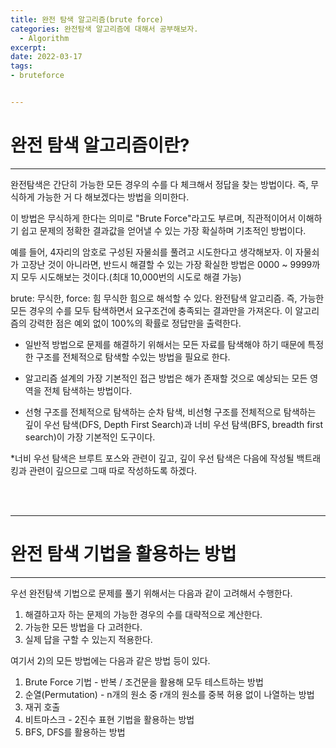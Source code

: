 ```yaml
---
title: 완전 탐색 알고리즘(brute force)
categories: 완전탐색 알고리즘에 대해서 공부해보자.
  - Algorithm
excerpt: 
date: 2022-03-17
tags:
- bruteforce


---
```


# 완전 탐색 알고리즘이란?

---

완전탐색은 간단히 가능한 모든 경우의 수를 다 체크해서 정답을 찾는 방법이다. 즉, 무식하게 가능한 거 다 해보겠다는 방법을 의미한다.

이 방법은 무식하게 한다는 의미로 "Brute Force"라고도 부르며, 직관적이어서 이해하기 쉽고 문제의 정확한 결과값을 얻어낼 수 있는 가장 확실하며 기초적인 방법이다.

예를 들어, 4자리의 암호로 구성된 자물쇠를 풀려고 시도한다고 생각해보자. 이 자물쇠가 고장난 것이 아니라면, 반드시 해결할 수 있는 가장 확실한 방법은 0000 ~ 9999까지 모두 시도해보는 것이다.(최대 10,000번의 시도로 해결 가능)


brute: 무식한, force: 힘   무식한 힘으로 해석할 수 있다.
완전탐색 알고리즘. 즉, 가능한 모든 경우의 수를 모두 탐색하면서 요구조건에 충족되는 결과만을 가져온다.
이 알고리즘의 강력한 점은 예외 없이 100%의 확률로 정답만을 출력한다.

   - 일반적 방법으로 문제를 해결하기 위해서는 모든 자료를 탐색해야 하기 때문에 특정한 구조를 전체적으로 탐색할 수있는 방법을 필요로 한다.

   - 알고리즘 설계의 가장 기본적인 접근 방법은 해가 존재할 것으로 예상되는 모든 영역을 전체 탐색하는 방법이다.

   - 선형 구조를 전체적으로 탐색하는 순차 탐색, 비선형 구조를 전체적으로 탐색하는 깊이 우선 탐색(DFS, Depth First Search)과 너비 우선 탐색(BFS, breadth first search)이 가장 기본적인 도구이다.

*너비 우선 탐색은 브루트 포스와 관련이 깊고, 깊이 우선 탐색은 다음에 작성될 백트래킹과 관련이 깊으므로 그때 따로 작성하도록 하겠다.


<br />
<br />

---

# 완전 탐색 기법을 활용하는 방법

---

우선 완전탐색 기법으로 문제를 풀기 위해서는 다음과 같이 고려해서 수행한다.

1) 해결하고자 하는 문제의 가능한 경우의 수를 대략적으로 계산한다.
2) 가능한 모든 방법을 다 고려한다.
3) 실제 답을 구할 수 있는지 적용한다.

여기서 2)의 모든 방법에는 다음과 같은 방법 등이 있다.

1. Brute Force 기법 - 반복 / 조건문을 활용해 모두 테스트하는 방법
2. 순열(Permutation) - n개의 원소 중 r개의 원소를 중복 허용 없이 나열하는 방법
3. 재귀 호출
4. 비트마스크 - 2진수 표현 기법을 활용하는 방법
5. BFS, DFS를 활용하는 방법

<br />
<br />







